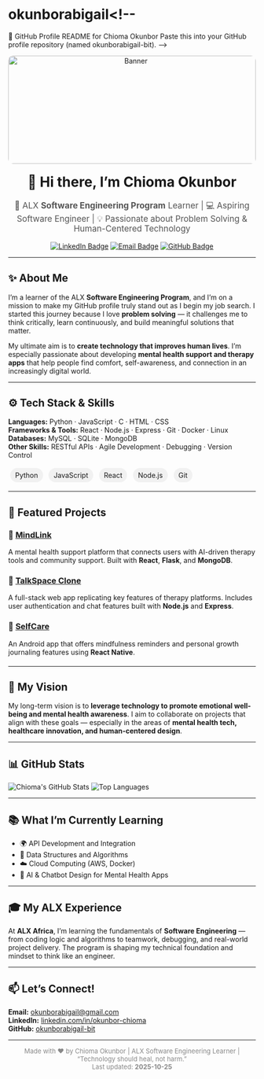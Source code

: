 # okunborabigail<!--
🌟 GitHub Profile README for Chioma Okunbor
Paste this into your GitHub profile repository (named okunborabigail-bit).
-->

<!-- Header -->
<div align="center">
  <img src="https://raw.githubusercontent.com/okunborabigail-bit/okunborabigail-bit/main/banner.png" alt="Banner" width="100%" style="max-height:220px; object-fit:cover; border-radius:10px;" />
  
  <h1 style="margin-top:20px;">👋 Hi there, I’m <strong>Chioma Okunbor</strong></h1>
  <p style="font-size:17px; color:#555;">
    🌱 ALX <strong>Software Engineering Program</strong> Learner | 💻 Aspiring Software Engineer | 💡 Passionate about Problem Solving & Human-Centered Technology
  </p>

  <p>
    <a href="https://linkedin.com/in/okunbor-chioma" target="_blank"><img src="https://img.shields.io/badge/LinkedIn-0A66C2?logo=linkedin&logoColor=white" alt="LinkedIn Badge" /></a>
    <a href="mailto:okunborabigail@gmail.com" target="_blank"><img src="https://img.shields.io/badge/Email-EE4C2C?logo=gmail&logoColor=white" alt="Email Badge" /></a>
    <a href="https://github.com/okunborabigail-bit" target="_blank"><img src="https://img.shields.io/badge/GitHub-181717?logo=github&logoColor=white" alt="GitHub Badge" /></a>
  </p>
</div>

---

<!-- About -->
<h2>✨ About Me</h2>

<p>
I’m a learner of the ALX <strong>Software Engineering Program</strong>, and I’m on a mission to make my GitHub profile truly stand out as I begin my job search.  
I started this journey because I love <strong>problem solving</strong> — it challenges me to think critically, learn continuously, and build meaningful solutions that matter.  
</p>

<p>
My ultimate aim is to <strong>create technology that improves human lives</strong>.  
I’m especially passionate about developing <strong>mental health support and therapy apps</strong> that help people find comfort, self-awareness, and connection in an increasingly digital world.
</p>

---

<!-- Skills -->
<h2>⚙️ Tech Stack & Skills</h2>

<p>
<strong>Languages:</strong> Python · JavaScript · C · HTML · CSS<br/>
<strong>Frameworks & Tools:</strong> React · Node.js · Express · Git · Docker · Linux<br/>
<strong>Databases:</strong> MySQL · SQLite · MongoDB<br/>
<strong>Other Skills:</strong> RESTful APIs · Agile Development · Debugging · Version Control
</p>

<!-- Visual skill chips -->
<p>
  <span style="display:inline-block; padding:6px 10px; margin:4px; border-radius:20px; background:#f1f1f1;">Python</span>
  <span style="display:inline-block; padding:6px 10px; margin:4px; border-radius:20px; background:#f1f1f1;">JavaScript</span>
  <span style="display:inline-block; padding:6px 10px; margin:4px; border-radius:20px; background:#f1f1f1;">React</span>
  <span style="display:inline-block; padding:6px 10px; margin:4px; border-radius:20px; background:#f1f1f1;">Node.js</span>
  <span style="display:inline-block; padding:6px 10px; margin:4px; border-radius:20px; background:#f1f1f1;">Git</span>
</p>

---

<!-- Projects -->
<h2>🚀 Featured Projects</h2>

<div style="margin-bottom:20px;">
  <h3>🧠 <a href="https://github.com/okunborabigail-bit/mindlink" target="_blank">MindLink</a></h3>
  <p>A mental health support platform that connects users with AI-driven therapy tools and community support. Built with <strong>React</strong>, <strong>Flask</strong>, and <strong>MongoDB</strong>.</p>
</div>

<div style="margin-bottom:20px;">
  <h3>💬 <a href="https://github.com/okunborabigail-bit/talkspace-clone" target="_blank">TalkSpace Clone</a></h3>
  <p>A full-stack web app replicating key features of therapy platforms. Includes user authentication and chat features built with <strong>Node.js</strong> and <strong>Express</strong>.</p>
</div>

<div style="margin-bottom:20px;">
  <h3>📱 <a href="https://github.com/okunborabigail-bit/selfcare-app" target="_blank">SelfCare</a></h3>
  <p>An Android app that offers mindfulness reminders and personal growth journaling features using <strong>React Native</strong>.</p>
</div>

---

<!-- Career goals -->
<h2>🎯 My Vision</h2>

<p>
My long-term vision is to <strong>leverage technology to promote emotional well-being and mental health awareness</strong>.  
I aim to collaborate on projects that align with these goals — especially in the areas of <strong>mental health tech, healthcare innovation, and human-centered design</strong>.
</p>

---

<!-- Stats -->
<h2>📊 GitHub Stats</h2>
<p>
  <img src="https://github-readme-stats.vercel.app/api?username=okunborabigail-bit&show_icons=true&theme=default" alt="Chioma's GitHub Stats" />
  <img src="https://github-readme-stats.vercel.app/api/top-langs/?username=okunborabigail-bit&layout=compact" alt="Top Languages" />
</p>

---

<!-- Learning -->
<h2>📚 What I’m Currently Learning</h2>

<ul>
  <li>🌍 API Development and Integration</li>
  <li>🧩 Data Structures and Algorithms</li>
  <li>☁️ Cloud Computing (AWS, Docker)</li>
  <li>🧠 AI & Chatbot Design for Mental Health Apps</li>
</ul>

---

<!-- ALX Experience -->
<h2>🎓 My ALX Experience</h2>

<p>
At <strong>ALX Africa</strong>, I’m learning the fundamentals of <strong>Software Engineering</strong> — from coding logic and algorithms to teamwork, debugging, and real-world project delivery.  
The program is shaping my technical foundation and mindset to think like an engineer.
</p>

---

<!-- Contact -->
<h2>📫 Let’s Connect!</h2>

<p>
  <strong>Email:</strong> <a href="mailto:okunborabigail@gmail.com">okunborabigail@gmail.com</a><br/>
  <strong>LinkedIn:</strong> <a href="https://linkedin.com/in/okunbor-chioma" target="_blank">linkedin.com/in/okunbor-chioma</a><br/>
  <strong>GitHub:</strong> <a href="https://github.com/okunborabigail-bit" target="_blank">okunborabigail-bit</a>
</p>

---

<!-- Footer -->
<div align="center">
  <p style="font-size:13px; color:#888;">
    Made with ❤️ by Chioma Okunbor | ALX Software Engineering Learner | “Technology should heal, not harm.”  
    <br/>Last updated: <strong>2025-10-25</strong>
  </p>
</div>
